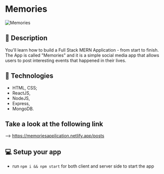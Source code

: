 # Memories


![Memories](https://i.ibb.co/Z8Y0CJv/Screenshot-2020-10-30-at-11-10-04.png)


## 🔖 Description

You'll learn how to build a Full Stack MERN Application - from start to finish. The App is called "Memories" and it is a simple social media app that allows users to post interesting events that happened in their lives.


## 🧪 Technologies 

- HTML, CSS;
- ReactJS, 
- NodeJS, 
- Express, 
- MongoDB.


## Take a look at the following link 

--> https://memoriesapplication.netlify.app/posts


## 💻 Setup your app

- run ```npm i && npm start``` for both client and server side to start the app

